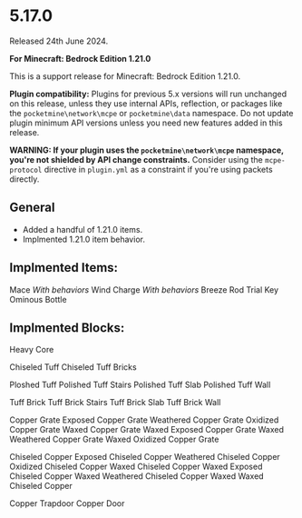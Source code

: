 # 5.17.0
Released 24th June 2024.

**For Minecraft: Bedrock Edition 1.21.0**

This is a support release for Minecraft: Bedrock Edition 1.21.0.

**Plugin compatibility:** Plugins for previous 5.x versions will run unchanged on this release, unless they use internal APIs, reflection, or packages like the `pocketmine\network\mcpe`  or `pocketmine\data` namespace.
Do not update plugin minimum API versions unless you need new features added in this release.

**WARNING: If your plugin uses the `pocketmine\network\mcpe` namespace, you're not shielded by API change constraints.**
Consider using the `mcpe-protocol` directive in `plugin.yml` as a constraint if you're using packets directly.

## General
- Added a handful of 1.21.0 items.
- Implmented 1.21.0 item behavior.

## Implmented Items:
Mace *With behaviors*
Wind Charge *With behaviors*
Breeze Rod
Trial Key
Ominous Bottle

## Implmented Blocks:
Heavy Core

Chiseled Tuff
Chiseled Tuff Bricks

Ploshed Tuff
Polished Tuff Stairs
Polished Tuff Slab
Polished Tuff Wall

Tuff Brick
Tuff Brick Stairs
Tuff Brick Slab
Tuff Brick Wall

Copper Grate
Exposed Copper Grate
Weathered Copper Grate
Oxidized Copper Grate
Waxed Copper Grate
Waxed Exposed Copper Grate
Waxed Weathered Copper Grate
Waxed Oxidized Copper Grate

Chiseled Copper
Exposed Chiseled Copper
Weathered Chiseled Copper
Oxidized Chiseled Copper
Waxed Chiseled Copper
Waxed Exposed Chiseled Copper
Waxed Weathered Chiseled Copper
Waxed Waxed Chiseled Copper

Copper Trapdoor
Copper Door